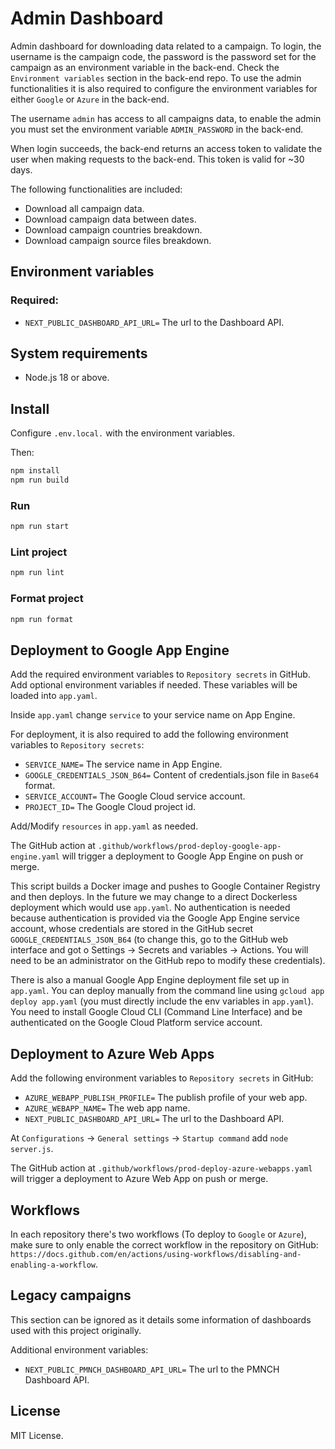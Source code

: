 # Admin Dashboard

Admin dashboard for downloading data related to a campaign. To login, the username is the campaign code, the password
is the password set for the campaign as an environment variable in the back-end. Check the `Environment variables`
section in the back-end repo. To use the admin functionalities it is also required to configure the environment
variables for either `Google` or `Azure` in the back-end.

The username `admin` has access to all campaigns data, to enable the admin you must set the environment
variable `ADMIN_PASSWORD` in the back-end.

When login succeeds, the back-end returns an access token to validate the user when making requests to the back-end.
This token is valid for ~30 days.

The following functionalities are included:

- Download all campaign data.
- Download campaign data between dates.
- Download campaign countries breakdown.
- Download campaign source files breakdown.

## Environment variables

### Required:

- `NEXT_PUBLIC_DASHBOARD_API_URL=` The url to the Dashboard API.

## System requirements

- Node.js 18 or above.

## Install

Configure `.env.local.` with the environment variables.

Then:

```bash
npm install
npm run build
```

### Run

```bash
npm run start
```

### Lint project

```bash
npm run lint
```

### Format project

```bash
npm run format
```

## Deployment to Google App Engine

Add the required environment variables to `Repository secrets` in GitHub. Add optional
environment variables if needed. These variables will be loaded into `app.yaml`.

Inside `app.yaml` change `service` to your service name on App Engine.

For deployment, it is also required to add the following environment variables to `Repository secrets`:

- `SERVICE_NAME=` The service name in App Engine.
- `GOOGLE_CREDENTIALS_JSON_B64=` Content of credentials.json file in `Base64` format.
- `SERVICE_ACCOUNT=` The Google Cloud service account.
- `PROJECT_ID=` The Google Cloud project id.

Add/Modify `resources` in `app.yaml` as needed.

The GitHub action at `.github/workflows/prod-deploy-google-app-engine.yaml` will trigger a deployment to Google App
Engine on push or merge.

This script builds a Docker image and pushes to Google Container Registry and then deploys. In the future we may change
to a direct Dockerless deployment which would use `app.yaml`. No authentication is needed because authentication is
provided via the Google App Engine service account, whose credentials are stored in the GitHub
secret `GOOGLE_CREDENTIALS_JSON_B64` (to change this, go to the GitHub web interface and got o Settings -> Secrets and
variables -> Actions. You will need to be an administrator on the GitHub repo to modify these credentials).

There is also a manual Google App Engine deployment file set up in `app.yaml`. You can deploy manually from the command
line using `gcloud app deploy app.yaml` (you must directly include the env variables in `app.yaml`). You need to install
Google Cloud CLI (Command Line Interface) and be authenticated on the Google Cloud Platform service account.

## Deployment to Azure Web Apps

Add the following environment variables to `Repository secrets` in GitHub:

- `AZURE_WEBAPP_PUBLISH_PROFILE=` The publish profile of your web app.
- `AZURE_WEBAPP_NAME=` The web app name.
- `NEXT_PUBLIC_DASHBOARD_API_URL=` The url to the Dashboard API.

At `Configurations` -> `General settings` -> `Startup command` add `node server.js`.

The GitHub action at `.github/workflows/prod-deploy-azure-webapps.yaml` will trigger a deployment to Azure Web
App on push or merge.

## Workflows

In each repository there's two workflows (To deploy to `Google` or `Azure`), make sure to only enable the correct
workflow in
the repository on GitHub: `https://docs.github.com/en/actions/using-workflows/disabling-and-enabling-a-workflow`.

## Legacy campaigns

This section can be ignored as it details some information of dashboards used with this project originally.

Additional environment variables:

- `NEXT_PUBLIC_PMNCH_DASHBOARD_API_URL=` The url to the PMNCH Dashboard API.

## License

MIT License.